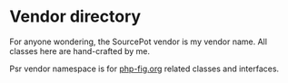 # Vendor directory

For anyone wondering, the SourcePot vendor is my vendor name.
All classes here are hand-crafted by me.

Psr vendor namespace is for [php-fig.org](php-fig.org) related classes and interfaces.
